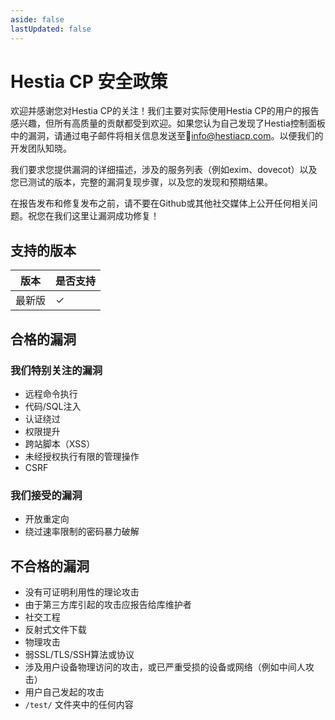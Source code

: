 ```yaml
---
aside: false
lastUpdated: false
---
```

# Hestia CP 安全政策

欢迎并感谢您对Hestia CP的关注！我们主要对实际使用Hestia CP的用户的报告感兴趣，但所有高质量的贡献都受到欢迎。如果您认为自己发现了Hestia控制面板中的漏洞，请通过电子邮件将相关信息发送至📧[info@hestiacp.com](mailto:info@hestiacp.com)。以便我们的开发团队知晓。

我们要求您提供漏洞的详细描述，涉及的服务列表（例如exim、dovecot）以及您已测试的版本，完整的漏洞复现步骤，以及您的发现和预期结果。

在报告发布和修复发布之前，请不要在Github或其他社交媒体上公开任何相关问题。祝您在我们这里让漏洞成功修复！

## 支持的版本

| 版本 | 是否支持 |
| --- | --- |
| 最新版 | ✓ |

## 合格的漏洞

### 我们特别关注的漏洞

- 远程命令执行
- 代码/SQL注入
- 认证绕过
- 权限提升
- 跨站脚本（XSS）
- 未经授权执行有限的管理操作
- CSRF

### 我们接受的漏洞

- 开放重定向
- 绕过速率限制的密码暴力破解

## 不合格的漏洞

- 没有可证明利用性的理论攻击
- 由于第三方库引起的攻击应报告给库维护者
- 社交工程
- 反射式文件下载
- 物理攻击
- 弱SSL/TLS/SSH算法或协议
- 涉及用户设备物理访问的攻击，或已严重受损的设备或网络（例如中间人攻击）
- 用户自己发起的攻击
- `/test/` 文件夹中的任何内容

